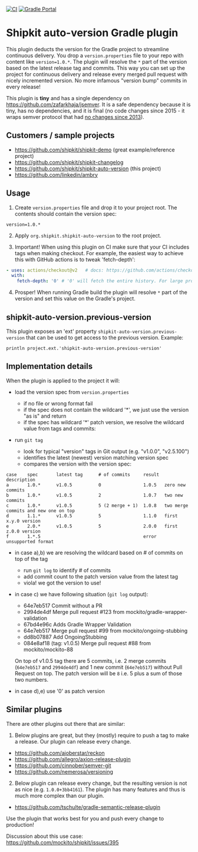 [![CI](https://github.com/shipkit/shipkit-auto-version/workflows/CI/badge.svg)](https://github.com/shipkit/shipkit-auto-version/actions)
[![Gradle Portal](https://img.shields.io/maven-metadata/v/https/plugins.gradle.org/m2/org/shipkit/shipkit-auto-version/maven-metadata.xml.svg?label=Gradle%20Plugins)](https://plugins.gradle.org/plugin/org.shipkit.shipkit-auto-version)

# Shipkit auto-version Gradle plugin

This plugin deducts the version for the Gradle project to streamline continuous delivery.
You drop a ```version.properties``` file to your repo with content like `version=1.0.*`. 
The plugin will resolve the `*` part of the version based on the latest release tag and commits.
This way you can set up the project for continuous delivery and release every merged pull request with nicely incremented version. 
No more infamous "version bump" commits in every release!

This plugin is **tiny** and has a single dependency on https://github.com/zafarkhaja/jsemver.
It is a safe dependency because it is tiny, has no dependencies, and it is final (no code changes since 2015 - it wraps semver protocol that had [no changes since 2013](https://github.com/semver/semver/tree/v2.0.0)).

## Customers / sample projects

- https://github.com/shipkit/shipkit-demo (great example/reference project)
- https://github.com/shipkit/shipkit-changelog
- https://github.com/shipkit/shipkit-auto-version (this project)
- https://github.com/linkedin/ambry

## Usage

1. Create `version.properties` file and drop it to your project root.
The contents should contain the version spec:

```
version=1.0.*
```

2. Apply `org.shipkit.shipkit-auto-version` to the root project.

3. Important! When using this plugin on CI make sure that your CI includes tags when making checkout.
For example, the easiest way to achieve this with GitHub actions is to tweak 'fetch-depth':
```yaml
- uses: actions/checkout@v2   # docs: https://github.com/actions/checkout
  with:
    fetch-depth: '0' # '0' will fetch the entire history. For large projects you can put '1000' instead.
```

4. Prosper! When running Gradle build the plugin will resolve `*` part of the version and set this value on the Gradle's project.

## shipkit-auto-version.previous-version

This plugin exposes an 'ext' property `shipkit-auto-version.previous-version` that can be used to get access to the previous version.
Example:

```
println project.ext.'shipkit-auto-version.previous-version'
```
 
## Implementation details

When the plugin is applied to the project it will:

 - load the version spec from `version.properties`
    - if no file or wrong format fail
    - if the spec does not contain the wildcard '*', we just use the version "as is" and return
    - if the spec has wildcard '*' patch version, we resolve the wildcard value from tags and commits:
    
 - run `git tag`
    - look for typical "version" tags in Git output (e.g. "v1.0.0", "v2.5.100")
    - identifies the latest (newest) version matching version spec
    - compares the version with the version spec:
 
 ```
case    spec       latest tag      # of commits     result  description
a       1.0.*      v1.0.5          0                1.0.5   zero new commits                    
b       1.0.*      v1.0.5          2                1.0.7   two new commits
c       1.0.*      v1.0.5          5 (2 merge + 1)  1.0.8   two merge commits and new one on top
d       1.1.*      v1.0.5          5                1.1.0   first x.y.0 version
e       2.0.*      v1.0.5          5                2.0.0   first z.0.0 version
f       1.*.5                                       error   unsupported format                   
```

 - in case a),b) we are resolving the wildcard based on # of commits on top of the tag
    - run `git log` to identify # of commits 
    - add commit count to the patch version value from the latest tag
    - viola! we got the version to use!
 - in case c) we have following situation (`git log` output):
    - 64e7eb517 Commit without a PR
    - 2994de4df Merge pull request #123 from mockito/gradle-wrapper-validation
    - 67bd4e96c Adds Gradle Wrapper Validation
    - 64e7eb517 Merge pull request #99 from mockito/ongoing-stubbing
    - dd8b07887 Add OngoingStubbing
    - 084e8af18 (tag: v1.0.5) Merge pull request #88 from mockito/mockito-88
    
    On top of v1.0.5 tag there are 5 commits, i.e. 2 merge commits (`64e7eb517` and `2994de4df`) and 1 new commit 
    (`64e7eb517`) without Pull Request on top. 
    The patch version will be `8` i.e. 5 plus a sum of those two numbers. 

 - in case d),e) use '0' as patch version

## Similar plugins

There are other plugins out there that are similar:

1. Below plugins are great, but they (mostly) require to push a tag to make a release.
Our plugin can release every change. 
 - https://github.com/ajoberstar/reckon
 - https://github.com/allegro/axion-release-plugin
 - https://github.com/cinnober/semver-git
 - https://github.com/nemerosa/versioning
 
2. Below plugin can release every change, but the resulting version is not as nice (e.g. ```1.0.0+3bb4161```).
The plugin has many features and thus is much more complex than our plugin.  
 - https://github.com/tschulte/gradle-semantic-release-plugin

Use the plugin that works best for you and push every change to production!

Discussion about this use case: https://github.com/mockito/shipkit/issues/395 
